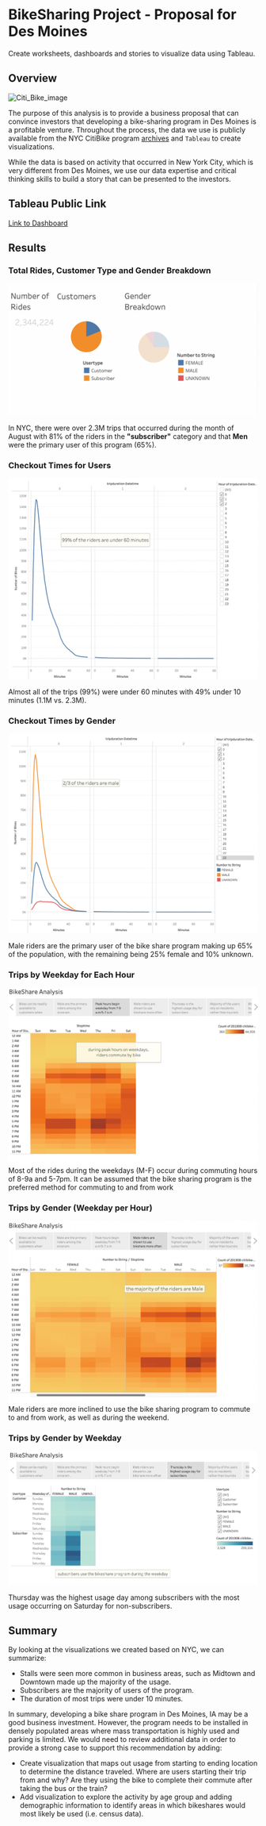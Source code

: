 # BikeSharing Project - Proposal for Des Moines
Create worksheets, dashboards and stories to visualize data using Tableau.

## Overview

![Citi_Bike_image]()

The purpose of this analysis is to provide a business proposal that can convince investors that developing a bike-sharing program in Des Moines is a profitable venture. Throughout the process, the data we use is publicly available from the NYC CitiBike program [archives](https://s3.amazonaws.com/tripdata/index.html) and `Tableau` to create visualizations. 

While the data is based on activity that occurred in New York City, which is very different from Des Moines, we use our data expertise and critical thinking skills to build a story that can be presented to the investors. 

## Tableau Public Link

[Link to Dashboard](https://public.tableau.com/app/profile/tiffany.lin4386/viz/BikeSharing_16653582188570/Story1)

## Results

### Total Rides, Customer Type and Gender Breakdown
![totalrides](https://github.com/tiffanylin706/bikesharing/blob/0b35a174c07afaf14bc1b3f77ec047710e0c1c28/images/total_rides.png)

In NYC, there were over 2.3M trips that occurred during the month of August with 81% of the riders in the **"subscriber"** category and that **Men** were the primary user of this program (65%).


### Checkout Times for Users
![CheckoutTimes](https://github.com/tiffanylin706/bikesharing/blob/0b35a174c07afaf14bc1b3f77ec047710e0c1c28/images/CheckOutTimes.png)

Almost all of the trips (99%) were under 60 minutes with 49% under 10 minutes (1.1M vs. 2.3M).

### Checkout Times by Gender
![checkoutgender](https://github.com/tiffanylin706/bikesharing/blob/0b35a174c07afaf14bc1b3f77ec047710e0c1c28/images/checkoutgender.png)

Male riders are the primary user of the bike share program making up 65% of the population, with the remaining being 25% female and 10% unknown.

### Trips by Weekday for Each Hour

![TripsWeekday](https://github.com/tiffanylin706/bikesharing/blob/0b35a174c07afaf14bc1b3f77ec047710e0c1c28/images/TripsWeekday.png)
Most of the rides during the weekdays (M-F) occur during commuting hours of 8-9a and 5-7pm. It can be assumed that the bike sharing program is the preferred method for commuting to and from work


### Trips by Gender (Weekday per Hour)

![TripGender](https://github.com/tiffanylin706/bikesharing/blob/0b35a174c07afaf14bc1b3f77ec047710e0c1c28/images/TripGender.png)
Male riders are more inclined to use the bike sharing program to commute to and from work, as well as during the weekend.

### Trips by Gender by Weekday

![TripWeekGender](https://github.com/tiffanylin706/bikesharing/blob/0b35a174c07afaf14bc1b3f77ec047710e0c1c28/images/TripWeekGender.png)

Thursday was the highest usage day among subscribers with the most usage occurring on Saturday for non-subscribers.


## Summary
By looking at the visualizations we created based on NYC, we can summarize:

* Stalls were seen more common in business areas, such as Midtown and Downtown made up the majority of the usage. 
* Subscribers are the majority of users of the program.
* The duration of most trips were under 10 minutes.

In summary, developing a bike share program in Des Moines, IA may be a good business investment. However, the program needs to be installed in densely populated areas where mass transportation is highly used and parking is limited. We would need to review additional data in order to provide a strong case to support this recommendation by adding:

* Create visualization that maps out usage from starting to ending location to determine the distance traveled. Where are users starting their trip from and why? Are they using the bike to complete their commute after taking the bus or the train? 
* Add visualization to explore the activity by age group and adding demographic information to identify areas in which bikeshares would most likely be used (i.e. census data).

